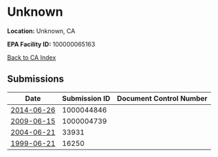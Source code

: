 # Unknown

**Location:** Unknown, CA

**EPA Facility ID:** 100000065163

[Back to CA Index](../../index.md)

## Submissions

| Date | Submission ID | Document Control Number |
|------|--------------|-------------------------|
| [2014-06-26](submissions/1000044846.md) | 1000044846 |  |
| [2009-06-15](submissions/1000004739.md) | 1000004739 |  |
| [2004-06-21](submissions/33931.md) | 33931 |  |
| [1999-06-21](submissions/16250.md) | 16250 |  |
